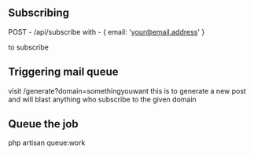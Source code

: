 ## Subscribing
POST - /api/subscribe
with - {
	email: 'your@email.address'
}

to subscribe

## Triggering mail queue
visit /generate?domain=somethingyouwant
this is to generate a new post and will blast anything who subscribe to the given domain

## Queue the job
php artisan queue:work
